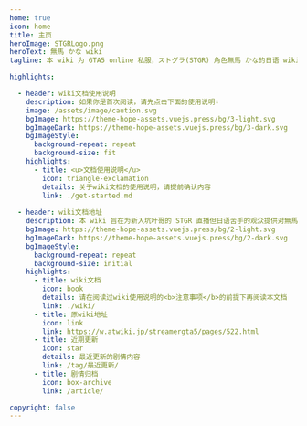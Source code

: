 ```yaml
---
home: true
icon: home
title: 主页
heroImage: STGRLogo.png
heroText: 無馬 かな wiki
tagline: 本 wiki 为 GTA5 online 私服，ストグラ(STGR) 角色無馬 かな的日语 wiki 页面的<b>个人无授权</b>翻译版。

highlights:

  - header: wiki文档使用说明
    description: 如果你是首次阅读，请先点击下面的使用说明⬇️
    image: /assets/image/caution.svg
    bgImage: https://theme-hope-assets.vuejs.press/bg/3-light.svg
    bgImageDark: https://theme-hope-assets.vuejs.press/bg/3-dark.svg
    bgImageStyle:
      background-repeat: repeat
      background-size: fit
    highlights:
      - title: <u>文档使用说明</u>
        icon: triangle-exclamation
        details: 关于wiki文档的使用说明，请提前确认内容
        link: ./get-started.md
    
  - header: wiki文档地址
    description: 本 wiki 旨在为新入坑叶哥的 STGR 直播但日语苦手的观众提供对無馬 かな这个角色一个了解的途径。如有条件，建议直接查看原wiki。
    bgImage: https://theme-hope-assets.vuejs.press/bg/2-light.svg
    bgImageDark: https://theme-hope-assets.vuejs.press/bg/2-dark.svg
    bgImageStyle:
      background-repeat: repeat
      background-size: initial
    highlights:
      - title: wiki文档
        icon: book
        details: 请在阅读过wiki使用说明的<b>注意事项</b>的前提下再阅读本文档
        link: ./wiki/
      - title: 原wiki地址
        icon: link
        link: https://w.atwiki.jp/streamergta5/pages/522.html
      - title: 近期更新
        icon: star
        details: 最近更新的剧情内容
        link: /tag/最近更新/
      - title: 剧情归档
        icon: box-archive
        link: /article/

copyright: false
---
```


<!--This is an example of a project homepage. You can place your main content here.

To use this layout, you need to set `home: true` in the page front matter.

For related descriptions of configuration items, please see [Project HomePage Layout Config](https://theme-hope.vuejs.press/guide/layout/home/).-->
